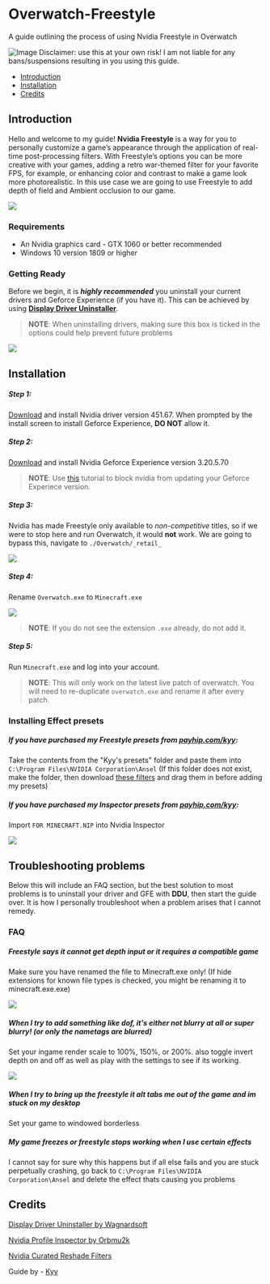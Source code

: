 # Overwatch-Freestyle

A guide outlining the process of using Nvidia Freestyle in Overwatch


![Image](/images/NDUpoHM.png)
Disclaimer: use this at your own risk! I am not liable for any bans/suspensions resulting in you using this guide.
<!-- TOC -->

  - [Introduction](#introduction)
  - [Installation](#installation)
  - [Credits](#credits)

<!-- /TOC -->
## Introduction

Hello and welcome to my guide! **Nvidia Freestyle** is a way for you to personally customize a game’s appearance through the application of real-time post-processing filters. With Freestyle’s options you can be more creative with your games, adding a retro war-themed filter for your favorite FPS, for example, or enhancing color and contrast to make a game look more photorealistic. In this use case we are going to use Freestyle to add depth of field and Ambient occlusion to our game.


![](images/AzNpGme.png)


### Requirements

- An Nvidia graphics card - GTX 1060 or better recommended
- Windows 10 version 1809 or higher


### Getting Ready
Before we begin, it is _**highly recommended**_ you uninstall your current drivers and Geforce Experience (if you have it). This can be achieved by using [**Display Driver Uninstaller**](https://youtu.be/xn8z39tiEL0?t=158).
> **NOTE**: When uninstalling drivers, making sure this box is ticked in the options could help prevent future problems

![](images/xxlqie.PNG)


## Installation


##### Step 1:
[Download](https://www.guru3d.com/files-details/geforce-451-67-whql-driver-download.html) and install Nvidia driver version 451.67. When prompted by the install screen to install Geforce Experience, **DO NOT** allow it.


##### Step 2:
[Download](https://us.download.nvidia.com/GFE/GFEClient/3.20.5.70/GeForce_Experience_v3.20.5.70.exe) and install Nvidia Geforce Experience version 3.20.5.70
>**NOTE**: Use [this](https://www.youtube.com/watch?t=115&v=NJyJfNGMgvE) tutorial to block nvidia from updating your Geforce Experiece version.


##### Step 3:
Nvidia has made Freestyle only available to _non-competitive_ titles, so if we were to stop here and run Overwatch, it would **not** work. We are going to bypass this, navigate to `./Overwatch/_retail_`

![](images/xzBgO5R.png)


##### Step 4:
Rename `Overwatch.exe` to `Minecraft.exe`

![](images/02jnsE.PNG)
> **NOTE**:  If you do not see the extension `.exe` already, do not add it.

##### Step 5:
Run `Minecraft.exe` and log into your account.

> **NOTE**: This will only work on the latest live patch of overwatch. You will need to re-duplicate `overwatch.exe` and rename it after every patch.
### Installing Effect presets

##### If you have purchased my Freestyle presets from [payhip.com/kyy](https://payhip.com/kyy):

Take the contents from the "Kyy's presets" folder and paste them into `C:\Program Files\NVIDIA Corporation\Ansel` (If this folder does not exist, make the folder, then download [these filters](https://international-gfe.download.nvidia.com/GFE/GFEClient/ReShadeFilters/v1.0/Curated_ReShade_Filters.zip) and drag them in before adding my presets)

##### If you have purchased my Inspector presets from [payhip.com/kyy](https://payhip.com/kyy):
Import `FOR MINECRAFT.NIP` into Nvidia Inspector

![](images/GDBBOh8.png)

## Troubleshooting problems
Below this will include an FAQ section, but the best solution to most problems is to uninstall your driver and GFE with **DDU**, then start the guide over. It is how I personally troubleshoot when a problem arises that I cannot remedy.

### FAQ

##### Freestyle says it cannot get depth input or it requires a compatible game
Make sure you have renamed the file to Minecraft.exe only! (If hide extensions for known file types is checked, you might be renaming it to minecraft.exe.exe)

![](images/TUHO54K.png)

##### When I try to add something like dof, it's either not blurry at all or super blurry! (or only the nametags are blurred)
Set your ingame render scale to 100%, 150%, or 200%. also toggle invert depth on and off as well as play with the settings to see if its working.

![](images/IKC4Jlp.png)
##### When I try to bring up the freestyle it alt tabs me out of the game and im stuck on my desktop
Set your game to windowed borderless
##### My game freezes or freestyle stops working when I use certain effects
I cannot say for sure why this happens but if all else fails and you are stuck perpetually crashing, go back to `C:\Program Files\NVIDIA Corporation\Ansel` and delete the effect thats causing you problems


## Credits
[Display Driver Uninstaller by Wagnardsoft](https://www.wagnardsoft.com/display-driver-uninstaller-ddu-)

[Nvidia Profile Inspector by Orbmu2k](https://github.com/Orbmu2k/nvidiaProfileInspector)

[Nvidia Curated Reshade Filters](https://international-gfe.download.nvidia.com/GFE/GFEClient/ReShadeFilters/v1.0/Curated_ReShade_Filters.zip)

Guide by - [Kyy](https://snky.cc)
